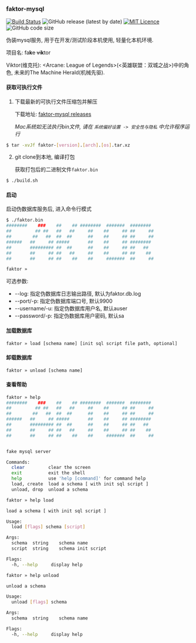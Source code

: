 ### faktor-mysql

[![Build Status](https://app.travis-ci.com/CharLemAznable/faktor-mysql.svg?branch=main)](https://app.travis-ci.com/CharLemAznable/faktor-mysql)
![GitHub release (latest by date)](https://img.shields.io/github/v/release/CharLemAznable/faktor-mysql)
[![MIT Licence](https://badges.frapsoft.com/os/mit/mit.svg?v=103)](https://opensource.org/licenses/mit-license.php)
![GitHub code size](https://img.shields.io/github/languages/code-size/CharLemAznable/faktor-mysql)

伪装mysql服务, 用于在开发/测试阶段本机使用, 轻量化本机环境.

项目名: fa**k**~~e~~ ~~vi~~**k**tor

Viktor(维克托): <Arcane: League of Legends>(<英雄联盟：双城之战>)中的角色, 未来的The Machine Herald(机械先驱).

#### 获取可执行文件

1. 下载最新的可执行文件压缩包并解压

    下载地址: [faktor-mysql releases](https://github.com/CharLemAznable/faktor-mysql/releases)

    *Mac系统如无法执行bin文件, 请在 ```系统偏好设置 -> 安全性与隐私``` 中允许程序运行*

```bash
$ tar -xvJf faktor-[version].[arch].[os].tar.xz
```

2. git clone到本地, 编译打包

    获取打包后的二进制文件```faktor.bin```

```bash
$ ./build.sh
```

#### 启动

启动伪数据库服务后, 进入命令行模式

```bash
$ ./faktor.bin
########    ###    ##    ## ########  #######  ########  
##         ## ##   ##   ##     ##    ##     ## ##     ##
##        ##   ##  ##  ##      ##    ##     ## ##     ##
######   ##     ## #####       ##    ##     ## ########  
##       ######### ##  ##      ##    ##     ## ##   ##   
##       ##     ## ##   ##     ##    ##     ## ##    ##  
##       ##     ## ##    ##    ##     #######  ##     ##

faktor »  
```

可选参数:
* --log: 指定伪数据库日志输出路径, 默认为faktor.db.log
* --port/-p: 指定伪数据库端口号, 默认9900
* --username/-u: 指定伪数据库用户名, 默认auser
* --password/-p: 指定伪数据库用户密码, 默认sa

#### 加载数据库

```bash
faktor » load [schema name] [init sql script file path, optional]
```

#### 卸载数据库

```bash
faktor » unload [schema name]
```

#### 查看帮助

```bash
faktor » help
########    ###    ##    ## ########  #######  ########  
##         ## ##   ##   ##     ##    ##     ## ##     ##
##        ##   ##  ##  ##      ##    ##     ## ##     ##
######   ##     ## #####       ##    ##     ## ########  
##       ######### ##  ##      ##    ##     ## ##   ##   
##       ##     ## ##   ##     ##    ##     ## ##    ##  
##       ##     ## ##    ##    ##     #######  ##     ##


fake mysql server

Commands:
  clear         clear the screen
  exit          exit the shell
  help          use 'help [command]' for command help
  load, create  load a schema [ with init sql script ]
  unload, drop  unload a schema
```

```bash
faktor » help load

load a schema [ with init sql script ]

Usage:
  load [flags] schema [script]

Args:
  schema  string    schema name
  script  string    schema init script

Flags:
  -h, --help     display help
```

```bash
faktor » help unload

unload a schema

Usage:
  unload [flags] schema

Args:
  schema  string    schema name

Flags:
  -h, --help     display help
```
